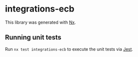 # integrations-ecb

This library was generated with [Nx](https://nx.dev).

## Running unit tests

Run `nx test integrations-ecb` to execute the unit tests via [Jest](https://jestjs.io).
